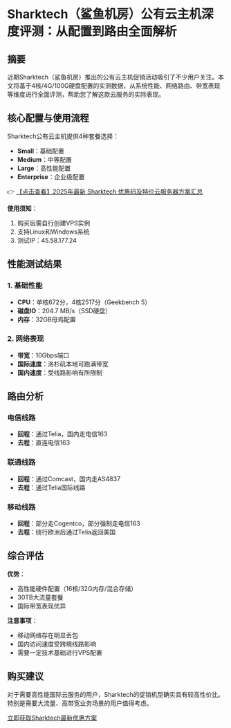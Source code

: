 # Sharktech（鲨鱼机房）公有云主机深度评测：从配置到路由全面解析

## 摘要
近期Sharktech（鲨鱼机房）推出的公有云主机促销活动吸引了不少用户关注。本文将基于4核/4G/100G硬盘配置的实测数据，从系统性能、网络路由、带宽表现等维度进行全面评测，帮助您了解这款云服务的实际表现。

## 核心配置与使用流程
Sharktech公有云主机提供4种套餐选择：
- **Small**：基础配置
- **Medium**：中等配置
- **Large**：高性能配置
- **Enterprise**：企业级配置

👉 [【点击查看】2025年最新 Sharktech 优惠码及特价云服务器方案汇总](https://bit.ly/Sharktech)

**使用须知**：
1. 购买后需自行创建VPS实例
2. 支持Linux和Windows系统
3. 测试IP：45.58.177.24

## 性能测试结果
### 1. 基础性能
- **CPU**：单核672分，4核2517分（Geekbench 5）
- **磁盘IO**：204.7 MB/s（SSD硬盘）
- **内存**：32GB母鸡配置

### 2. 网络表现
- **带宽**：10Gbps端口
- **国际速度**：洛杉矶本地可跑满带宽
- **国内速度**：受线路影响有所限制

## 路由分析
### 电信线路
- **回程**：通过Telia，国内走电信163
- **去程**：直连电信163

### 联通线路
- **回程**：通过Comcast，国内走AS4837
- **去程**：通过Telia国际线路

### 移动线路
- **回程**：部分走Cogentco，部分强制走电信163
- **去程**：绕行欧洲后通过Telia返回美国

## 综合评估
**优势**：
- 高性能硬件配置（16核/32G内存/混合存储）
- 30TB大流量套餐
- 国际带宽表现优异

**注意事项**：
- 移动网络存在明显丢包
- 国内访问速度受跨境线路影响
- 需要一定技术基础进行VPS配置

## 购买建议
对于需要高性能国际云服务的用户，Sharktech的促销机型确实具有较高性价比。特别是需要大流量、高带宽业务场景的用户值得考虑。

[立即获取Sharktech最新优惠方案](https://bit.ly/Sharktech)